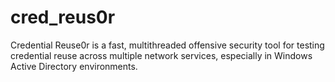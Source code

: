 # cred_reus0r
Credential Reuse0r is a fast, multithreaded offensive security tool for testing credential reuse across multiple network services, especially in Windows Active Directory environments.
